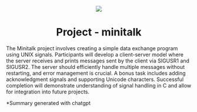 <p align="center">
  <img src="https://github.com/B18a/42-project-badges/blob/main/badges/minitalke.png">
</p>

<h1 align="center">
  Project - minitalk
</h1>

The Minitalk project involves creating a simple data exchange program using UNIX signals. Participants will develop a client-server model where the server receives and prints messages sent by the client via SIGUSR1 and SIGUSR2. The server should efficiently handle multiple messages without restarting, and error management is crucial. A bonus task includes adding acknowledgment signals and supporting Unicode characters. Successful completion will demonstrate understanding of signal handling in C and allow for integration into future projects.

*Summary generated with chatgpt

